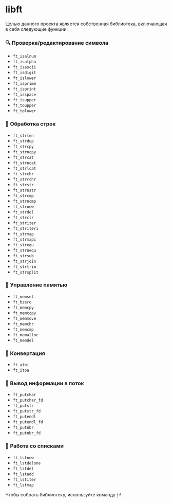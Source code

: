 # libft
Целью данного проекта является собственная библиотека, включающая в себя следующие функции:
### :mag: Проверка/редактирование символа
- `ft_isalnum`
- `ft_isalpha`
- `ft_isascii`
- `ft_isdigit`
- `ft_islower`
- `ft_isprime`
- `ft_isprint`
- `ft_isspace`
- `ft_isupper`
- `ft_toupper`
- `ft_tolower`

### :pencil: Обработка строк
- `ft_strlen`
- `ft_strdup`
- `ft_strcpy`
- `ft_strncpy`
- `ft_strcat`
- `ft_strncat`
- `ft_strlcat`
- `ft_strchr`
- `ft_strrchr`
- `ft_strstr`
- `ft_strnstr`
- `ft_strcmp`
- `ft_strncmp`
- `ft_strnew`
- `ft_strdel`
- `ft_strclr`
- `ft_striter`
- `ft_striteri`
- `ft_strmap`
- `ft_strmapi`
- `ft_strequ`
- `ft_strnequ`
- `ft_strsub`
- `ft_strjoin`
- `ft_strtrim`
- `ft_strsplit`

### :floppy_disk: Управление памятью
- `ft_memset`
- `ft_bzero`
- `ft_memcpy`
- `ft_memccpy`
- `ft_memmove`
- `ft_memchr`
- `ft_memcmp`
- `ft_memalloc`
- `ft_memdel`

### :repeat: Конвертация
- `ft_atoi`
- `ft_itoa`

### :scroll: Вывод информации в поток
- `ft_putchar`
- `ft_putchar_fd`
- `ft_putstr`
- `ft_putstr_fd`
- `ft_putendl`
- `ft_putendl_fd`
- `ft_putnbr`
- `ft_putnbr_fd`

### :page_facing_up: Работа со списками
- `ft_lstnew`
- `ft_lstdelone`
- `ft_lstdel`
- `ft_lstadd`
- `ft_lstiter`
- `ft_lstmap`

Чтобы собрать библиотеку, используйте команду `jf`
